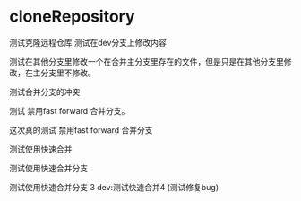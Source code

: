 # cloneRepository
测试克隆远程仓库
测试在dev分支上修改内容

测试在其他分支里修改一个在合并主分支里存在的文件，但是只是在其他分支里修改，在主分支里不修改。

测试合并分支的冲突

测试 禁用fast forward 合并分支。

这次真的测试 禁用fast forward 合并分支

测试使用快速合并 

测试使用快速合并分支

测试使用快速合并分支    3
dev:测试快速合并4 (测试修复bug)



